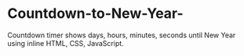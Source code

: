 # Countdown-to-New-Year-
Countdown timer shows days, hours, minutes, seconds until New Year using inline HTML, CSS, JavaScript. 
